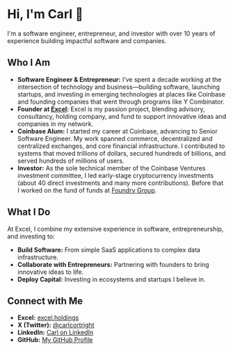 # Hi, I'm Carl 👋

I'm a software engineer, entrepreneur, and investor with over 10 years of experience building impactful software and companies.

## Who I Am

- **Software Engineer & Entrepreneur:** I’ve spent a decade working at the intersection of technology and business—building software, launching startups, and investing in emerging technologies at places like Coinbase and founding companies that went through programs like Y Combinator. 
- **Founder at [Excel](https://excel.holdings):** Excel is my passion project, blending advisory, consultancy, holding company, and fund to support innovative ideas and companies in my network.
- **Coinbase Alum:** I started my career at Coinbase, advancing to Senior Software Engineer. My work spanned commerce, decentralized and centralized exchanges, and core financial infrastructure. I contributed to systems that moved trillions of dollars, secured hundreds of billions, and served hundreds of millions of users.
- **Investor:** As the sole technical member of the Coinbase Ventures investment committee, I led early-stage cryptocurrency investments (about 40 direct investments and many more contributions). Before that I worked on the fund of funds at [Foundry Group](https://foundry.vc).
## What I Do

At Excel, I combine my extensive experience in software, entrepreneurship, and investing to:
- **Build Software:** From simple SaaS applications to complex data infrastructure.
- **Collaborate with Entrepreneurs:** Partnering with founders to bring innovative ideas to life.
- **Deploy Capital:** Investing in ecosystems and startups I believe in.

## Connect with Me

- **Excel:** [excel.holdings](https://excel.holdings)
- **X (Twitter):** [@carlcortright](https://x.com/carlcortright)
- **LinkedIn:** [Carl on LinkedIn](https://www.linkedin.com/in/carlcortright)
- **GitHub:** [My GitHub Profile](https://github.com/carlcortright) <!-- Replace with your actual GitHub profile URL -->
